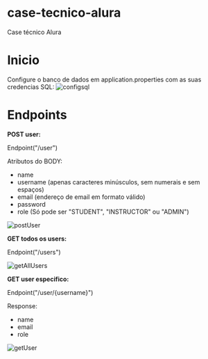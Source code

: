 # case-tecnico-alura
Case técnico Alura

# Inicio
Configure o banco de dados em application.properties com as suas credencias SQL:
![configsql](https://github.com/LucasSprakel/case-tecnico-alura/assets/53552116/e155f93a-4c9b-4aaa-ba2e-b6f990013c80)

# Endpoints
**POST user:**

Endpoint("/user")

Atributos do BODY:
- name
- username (apenas caracteres minúsculos, sem numerais e sem espaços)
- email (endereço de email em formato válido)
- password
- role (Só pode ser "STUDENT", "INSTRUCTOR" ou "ADMIN")

![postUser](https://github.com/LucasSprakel/case-tecnico-alura/assets/53552116/d8fe2076-fe12-42a4-911b-d778c86862fe)

**GET todos os users:**

Endpoint("/users")

![getAllUsers](https://github.com/LucasSprakel/case-tecnico-alura/assets/53552116/94d2c015-791c-41e6-bd97-c7b1c80f5960)

**GET user especifico:**

Endpoint("/user/{username}")

Response:
- name
- email
- role

![getUser](https://github.com/LucasSprakel/case-tecnico-alura/assets/53552116/2a921585-43d5-4091-b99a-5d5a3c46e23c)







